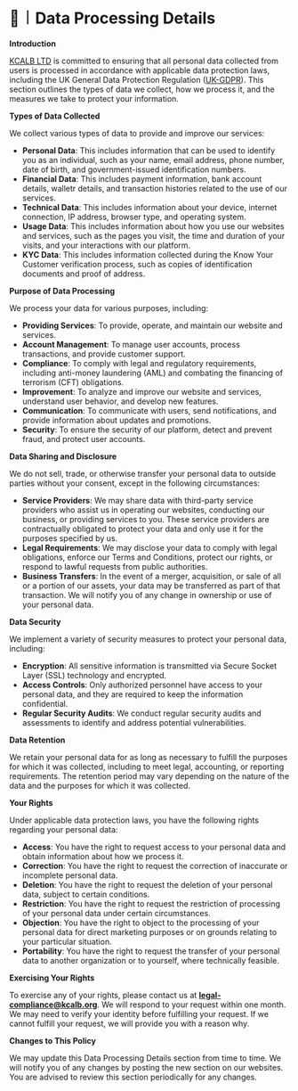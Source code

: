 # 💾︱Data Processing Details

**Introduction**

[KCALB LTD](https://find-and-update.company-information.service.gov.uk/company/14132246) is committed to ensuring that all personal data collected from users is processed in accordance with applicable data protection laws, including the UK General Data Protection Regulation ([UK-GDPR](../uk-gdpr.md)). This section outlines the types of data we collect, how we process it, and the measures we take to protect your information.

**Types of Data Collected**

We collect various types of data to provide and improve our services:

* **Personal Data**: This includes information that can be used to identify you as an individual, such as your name, email address, phone number, date of birth, and government-issued identification numbers.
* **Financial Data**: This includes payment information, bank account details, walletr details, and transaction histories related to the use of our services.
* **Technical Data**: This includes information about your device, internet connection, IP address, browser type, and operating system.
* **Usage Data**: This includes information about how you use our websites and services, such as the pages you visit, the time and duration of your visits, and your interactions with our platform.
* **KYC Data**: This includes information collected during the Know Your Customer verification process, such as copies of identification documents and proof of address.

**Purpose of Data Processing**

We process your data for various purposes, including:

* **Providing Services**: To provide, operate, and maintain our website and services.
* **Account Management**: To manage user accounts, process transactions, and provide customer support.
* **Compliance**: To comply with legal and regulatory requirements, including anti-money laundering (AML) and combating the financing of terrorism (CFT) obligations.
* **Improvement**: To analyze and improve our website and services, understand user behavior, and develop new features.
* **Communication**: To communicate with users, send notifications, and provide information about updates and promotions.
* **Security**: To ensure the security of our platform, detect and prevent fraud, and protect user accounts.

**Data Sharing and Disclosure**

We do not sell, trade, or otherwise transfer your personal data to outside parties without your consent, except in the following circumstances:

* **Service Providers**: We may share data with third-party service providers who assist us in operating our websites, conducting our business, or providing services to you. These service providers are contractually obligated to protect your data and only use it for the purposes specified by us.
* **Legal Requirements**: We may disclose your data to comply with legal obligations, enforce our Terms and Conditions, protect our rights, or respond to lawful requests from public authorities.
* **Business Transfers**: In the event of a merger, acquisition, or sale of all or a portion of our assets, your data may be transferred as part of that transaction. We will notify you of any change in ownership or use of your personal data.

**Data Security**

We implement a variety of security measures to protect your personal data, including:

* **Encryption**: All sensitive information is transmitted via Secure Socket Layer (SSL) technology and encrypted.
* **Access Controls**: Only authorized personnel have access to your personal data, and they are required to keep the information confidential.
* **Regular Security Audits**: We conduct regular security audits and assessments to identify and address potential vulnerabilities.

**Data Retention**

We retain your personal data for as long as necessary to fulfill the purposes for which it was collected, including to meet legal, accounting, or reporting requirements. The retention period may vary depending on the nature of the data and the purposes for which it was collected.

**Your Rights**

Under applicable data protection laws, you have the following rights regarding your personal data:

* **Access**: You have the right to request access to your personal data and obtain information about how we process it.
* **Correction**: You have the right to request the correction of inaccurate or incomplete personal data.
* **Deletion**: You have the right to request the deletion of your personal data, subject to certain conditions.
* **Restriction**: You have the right to request the restriction of processing of your personal data under certain circumstances.
* **Objection**: You have the right to object to the processing of your personal data for direct marketing purposes or on grounds relating to your particular situation.
* **Portability**: You have the right to request the transfer of your personal data to another organization or to yourself, where technically feasible.

**Exercising Your Rights**

To exercise any of your rights, please contact us at **legal-compliance@kcalb.org**. We will respond to your request within one month. We may need to verify your identity before fulfilling your request. If we cannot fulfill your request, we will provide you with a reason why.

**Changes to This Policy**

We may update this Data Processing Details section from time to time. We will notify you of any changes by posting the new section on our websites. You are advised to review this section periodically for any changes.
